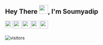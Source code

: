 ## Hey There <img src="https://github.com/TheDudeThatCode/TheDudeThatCode/blob/master/Assets/Hi.gif" width="29px">, I'm Soumyadip

<a href="https://www.linkedin.com/in/soumyadip-majumder-364a6a172/">
  <img align="left" width="24px" src="https://cdn-icons-png.flaticon.com/512/174/174857.png"  />
</a>
<a href="https://twitter.com/soumyadipASM">
  <img align="left" width="26px" src="https://logodownload.org/wp-content/uploads/2014/09/twitter-logo-6.png" />
</a>
<a href="mailto:soumyadip201@gmail.com">
  <img align="left" width="26px" src="https://cdn-icons-png.flaticon.com/512/281/281769.png" />
</a>
<a href="https://soumyadip201.github.io/Soumyadip-Majumder-Portfolio/">
  <img align="left" width="26px" src="https://cdn-icons-png.flaticon.com/512/351/351456.png" />
</a>
<a href="https://www.instagram.com/soumyadip._asm/">
  <img align="left" width="26px" src="https://cdn-icons.flaticon.com/png/512/3670/premium/3670125.png?token=exp=1646915508~hmac=cd8375f0066994d7d5edeb8566e063d6" />
</a>

<br />
<br />

![visitors](https://visitor-badge.laobi.icu/badge?page_id=soumyadip201.soumyadip201)

